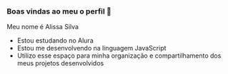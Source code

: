 ### Boas vindas ao meu o perfil 💓

Meu nome é Alissa Silva

- Estou estudando no Alura
- Estou me desenvolvendo na linguagem JavaScript
- Utilizo esse espaço para minha organização e compartilhamento dos meus projetos desenvolvidos
